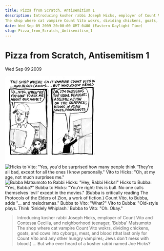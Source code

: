 ```yaml
---
title: Pizza from Scratch, Antisemitism 1
description: Introducing kosher rabbi Joseph Hicks, employer of Count Vito and Contessa Cecilia, and neighborhood teenager, 'Bubba' Matsumoto
The shop where cat vampire Count Vito wokrs, dividing chickens, goats, and cows into cyborgs, meat, and blood (that last only for Count Vito and any other hungry vampires; Jews don't mess with blood.) ... But who ever heard of a kosher rabbi named Joe Hicks?
date: Wed Sep 09 2009 20:00:00 GMT-0400 (Eastern Daylight Time)
slug: Pizza_from_Scratch,_Antisemitism_1
---
```



# Pizza from Scratch, Antisemitism 1

Wed Sep 09 2009

![Rabbi Hicks says to Count Vito "So, Vito, when're you going to ask me about  our name?"](2009_09_10_r1p1_PfS-AntiS1_1_.png)
![Count Vito  Rabbi Hicks: "Oh, I'm guessing the usual reasons: assimilation on the surface; hiding in plain sight, from bigots."](2009_09_10_r1p2_PfS-AntiS1_2_.png)
![Hicks to Vito: "Yes, you'd be surprised how many people think 'They're all bad, except for all the ones I know personally."
Vito to Hicks: "Oh, at my age, not much surprises me."](2009_09_10_r1p3_PfS-AntiS1_3_.png)
![Bubba Matsumoto to Rabbi Hicks: "Hey, Rabbi Hicks!"
Hicks to  Bubba: "Yes, Bubba?"
Bubba to Hicks:  "You're right: this is bull. No one calls themselves 'evil' except in the movies." (Bubba is critically reading The Protocols of the Elders of  Zion, a work of fiction.)
Count Vito, to Bubba, adds "... and melodramas."
Bubba to Vito: "What?"
Vito to Bubba: "Old-style plays. Think 'Snidely Whiplash.'
Bubba to Vito: "Oh. Okay."](2009_09_10_r1p4_PfS-AntiS1_4_.png)

> Introducing kosher rabbi Joseph Hicks, employer of Count Vito and Contessa Cecilia, and neighborhood teenager, 'Bubba' Matsumoto
The shop where cat vampire Count Vito wokrs, dividing chickens, goats, and cows into cyborgs, meat, and blood (that last only for Count Vito and any other hungry vampires; Jews don't mess with blood.) ... But who ever heard of a kosher rabbi named Joe Hicks?
        